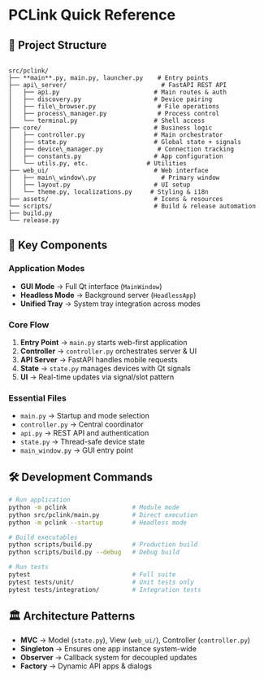 # PCLink Quick Reference

## 📂 Project Structure

```

src/pclink/
├── **main**.py, main.py, launcher.py    # Entry points
├── api\_server/                          # FastAPI REST API
│   ├── api.py                          # Main routes & auth
│   ├── discovery.py                    # Device pairing
│   ├── file\_browser.py                 # File operations
│   ├── process\_manager.py              # Process control
│   └── terminal.py                     # Shell access
├── core/                               # Business logic
│   ├── controller.py                   # Main orchestrator
│   ├── state.py                        # Global state + signals
│   ├── device\_manager.py               # Connection tracking
│   ├── constants.py                    # App configuration
│   └── utils.py, etc.                # Utilities
├── web_ui/                             # Web interface
│   ├── main\_window\.py                  # Primary window
│   ├── layout.py                       # UI setup
│   └── theme.py, localizations.py     # Styling & i18n
├── assets/                             # Icons & resources
└── scripts/                            # Build & release automation
├── build.py
└── release.py

````

## 🧩 Key Components

### Application Modes
- **GUI Mode** → Full Qt interface (`MainWindow`)
- **Headless Mode** → Background server (`HeadlessApp`)
- **Unified Tray** → System tray integration across modes

### Core Flow
1. **Entry Point** → `main.py` starts web-first application
2. **Controller** → `controller.py` orchestrates server & UI
3. **API Server** → FastAPI handles mobile requests
4. **State** → `state.py` manages devices with Qt signals
5. **UI** → Real-time updates via signal/slot pattern

### Essential Files
- `main.py` → Startup and mode selection
- `controller.py` → Central coordinator
- `api.py` → REST API and authentication
- `state.py` → Thread-safe device state
- `main_window.py` → GUI entry point

## 🛠️ Development Commands

```bash
# Run application
python -m pclink                  # Module mode
python src/pclink/main.py         # Direct execution
python -m pclink --startup        # Headless mode

# Build executables
python scripts/build.py           # Production build
python scripts/build.py --debug   # Debug build

# Run tests
pytest                            # Full suite
pytest tests/unit/                # Unit tests only
pytest tests/integration/         # Integration tests
````

## 🏛️ Architecture Patterns

* **MVC** → Model (`state.py`), View (`web_ui/`), Controller (`controller.py`)
* **Singleton** → Ensures one app instance system-wide
* **Observer** → Callback system for decoupled updates
* **Factory** → Dynamic API apps & dialogs